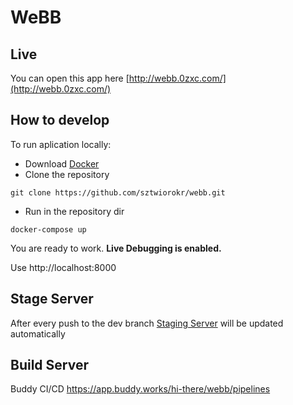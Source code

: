 # WeBB

## Live

You can open this app here
[http://webb.0zxc.com/](http://webb.0zxc.com/)

## How to develop

To run aplication locally:
* Download [Docker](https://www.docker.com/)
* Clone the repository
```
git clone https://github.com/sztwiorokr/webb.git
```
* Run in the repository dir
```
docker-compose up
```
You are ready to work. **Live Debugging is enabled.**

Use http://localhost:8000
## Stage Server

After every push to the dev branch [Staging Server](http://webb.0zxc.com:81/) will be updated automatically

## Build Server

Buddy CI/CD
https://app.buddy.works/hi-there/webb/pipelines
